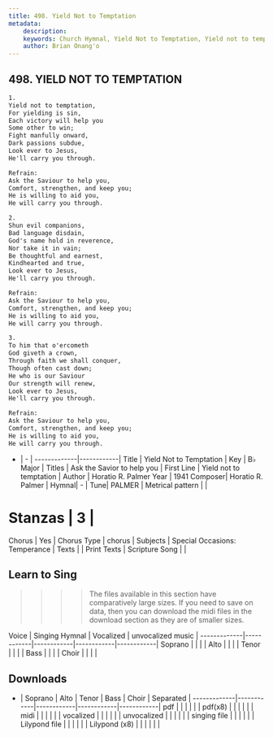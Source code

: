 ```yaml
---
title: 498. Yield Not to Temptation
metadata:
    description: 
    keywords: Church Hymnal, Yield Not to Temptation, Yield not to temptation , Ask the Savior to help you
    author: Brian Onang'o
---
```



## 498. YIELD NOT TO TEMPTATION

```txt
1.
Yield not to temptation, 
For yielding is sin, 
Each victory will help you 
Some other to win; 
Fight manfully onward, 
Dark passions subdue, 
Look ever to Jesus, 
He'll carry you through. 

Refrain:
Ask the Saviour to help you, 
Comfort, strengthen, and keep you; 
He is willing to aid you, 
He will carry you through. 

2.
Shun evil companions, 
Bad language disdain, 
God's name hold in reverence, 
Nor take it in vain; 
Be thoughtful and earnest, 
Kindhearted and true, 
Look ever to Jesus, 
He'll carry you through. 

Refrain:
Ask the Saviour to help you, 
Comfort, strengthen, and keep you; 
He is willing to aid you, 
He will carry you through. 

3.
To him that o'ercometh 
God giveth a crown, 
Through faith we shall conquer, 
Though often cast down; 
He who is our Saviour 
Our strength will renew, 
Look ever to Jesus, 
He'll carry you through.

Refrain:
Ask the Saviour to help you, 
Comfort, strengthen, and keep you; 
He is willing to aid you, 
He will carry you through. 

```

- |   -  |
-------------|------------|
Title | Yield Not to Temptation |
Key | B♭ Major |
Titles | Ask the Savior to help you |
First Line | Yield not to temptation  |
Author | Horatio R. Palmer
Year | 1941
Composer| Horatio R. Palmer |
Hymnal|  - |
Tune| PALMER |
Metrical pattern | |
# Stanzas | 3 |
Chorus | Yes |
Chorus Type | chorus |
Subjects | Special Occasions: Temperance |
Texts |  |
Print Texts | 
Scripture Song |  |
  
## Learn to Sing

>>>> The files available in this section have comparatively large sizes. If you need to save on data, then you can download the midi files in the download section as they are of smaller sizes.

Voice |  Singing Hymnal | Vocalized | unvocalized music |
-------------|------------|------------|------------|------------|
Soprano | | | |
Alto | | | |
Tenor | | | |
Bass | | | |
Choir | | | |

## Downloads

- |  Soprano | Alto | Tenor | Bass | Choir | Separated |
-------------|------------|------------|------------|------------|
pdf | | | | | |
pdf(x8) | | | | | |
midi | | | | | |
vocalized | | | | | |
unvocalized | | | | | |
singing file | | | | | |
Lilypond file | | | | | |
Lilypond (x8) | | | | | |
  